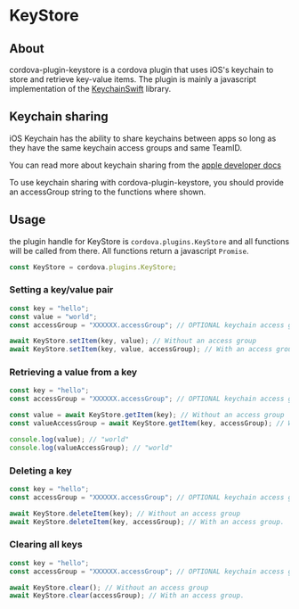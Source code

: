 # KeyStore

## About

cordova-plugin-keystore is a cordova plugin that uses iOS's keychain to store and retrieve key-value items.
The plugin is mainly a javascript implementation of the [KeychainSwift](https://github.com/evgenyneu/keychain-swift) library.

## Keychain sharing

iOS Keychain has the ability to share keychains between apps so long as they have the same keychain access groups
and same TeamID.

You can read more about keychain sharing from the [apple developer docs](https://developer.apple.com/documentation/security/keychain_services/keychain_items/sharing_access_to_keychain_items_among_a_collection_of_apps)

To use keychain sharing with cordova-plugin-keystore, you should provide an accessGroup string to the functions where shown.

## Usage

the plugin handle for KeyStore is `cordova.plugins.KeyStore` and all functions will be called from there.
All functions return a javascript `Promise`.

```javascript
const KeyStore = cordova.plugins.KeyStore;
```

### Setting a key/value pair

```javascript
const key = "hello";
const value = "world";
const accessGroup = "XXXXXX.accessGroup"; // OPTIONAL keychain access group

await KeyStore.setItem(key, value); // Without an access group
await KeyStore.setItem(key, value, accessGroup); // With an access group.
```

### Retrieving a value from a key

```javascript
const key = "hello";
const accessGroup = "XXXXXX.accessGroup"; // OPTIONAL keychain access group

const value = await KeyStore.getItem(key); // Without an access group
const valueAccessGroup = await KeyStore.getItem(key, accessGroup); // With an access group.

console.log(value); // "world"
console.log(valueAccessGroup); // "world"
```

### Deleting a key

```javascript
const key = "hello";
const accessGroup = "XXXXXX.accessGroup"; // OPTIONAL keychain access group

await KeyStore.deleteItem(key); // Without an access group
await KeyStore.deleteItem(key, accessGroup); // With an access group.
```

### Clearing all keys

```javascript
const key = "hello";
const accessGroup = "XXXXXX.accessGroup"; // OPTIONAL keychain access group

await KeyStore.clear(); // Without an access group
await KeyStore.clear(accessGroup); // With an access group.
```
